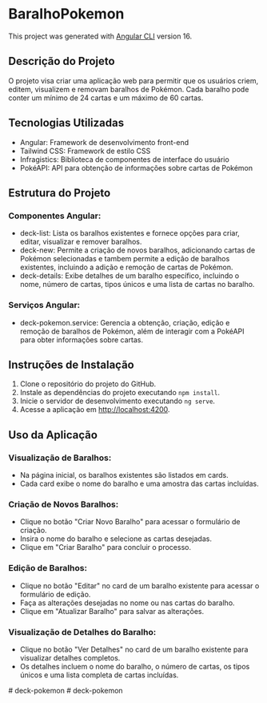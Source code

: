 # BaralhoPokemon

This project was generated with [Angular CLI](https://github.com/angular/angular-cli) version 16.

## Descrição do Projeto

O projeto visa criar uma aplicação web para permitir que os usuários criem, editem, visualizem e removam baralhos de Pokémon. Cada baralho pode conter um mínimo de 24 cartas e um máximo de 60 cartas.

## Tecnologias Utilizadas

- Angular: Framework de desenvolvimento front-end
- Tailwind CSS: Framework de estilo CSS
- Infragistics: Biblioteca de componentes de interface do usuário
- PokéAPI: API para obtenção de informações sobre cartas de Pokémon

## Estrutura do Projeto

### Componentes Angular:

- deck-list: Lista os baralhos existentes e fornece opções para criar, editar, visualizar e remover baralhos.
- deck-new: Permite a criação de novos baralhos, adicionando cartas de Pokémon selecionadas e tambem
permite a edição de baralhos existentes, incluindo a adição e remoção de cartas de Pokémon.
- deck-details: Exibe detalhes de um baralho específico, incluindo o nome, número de cartas, tipos únicos e uma lista de cartas no baralho.

### Serviços Angular:

- deck-pokemon.service: Gerencia a obtenção, criação, edição e remoção de baralhos de Pokémon, além de interagir com a PokéAPI para obter informações sobre cartas.

## Instruções de Instalação

1. Clone o repositório do projeto do GitHub.
2. Instale as dependências do projeto executando `npm install`.
3. Inicie o servidor de desenvolvimento executando `ng serve`.
4. Acesse a aplicação em [http://localhost:4200](http://localhost:4200).

## Uso da Aplicação

### Visualização de Baralhos:

- Na página inicial, os baralhos existentes são listados em cards.
- Cada card exibe o nome do baralho e uma amostra das cartas incluídas.

### Criação de Novos Baralhos:

- Clique no botão "Criar Novo Baralho" para acessar o formulário de criação.
- Insira o nome do baralho e selecione as cartas desejadas.
- Clique em "Criar Baralho" para concluir o processo.

### Edição de Baralhos:

- Clique no botão "Editar" no card de um baralho existente para acessar o formulário de edição.
- Faça as alterações desejadas no nome ou nas cartas do baralho.
- Clique em "Atualizar Baralho" para salvar as alterações.

### Visualização de Detalhes do Baralho:

- Clique no botão "Ver Detalhes" no card de um baralho existente para visualizar detalhes completos.
- Os detalhes incluem o nome do baralho, o número de cartas, os tipos únicos e uma lista completa de cartas incluídas.

#   d e c k - p o k e m o n  
 #   d e c k - p o k e m o n  
 